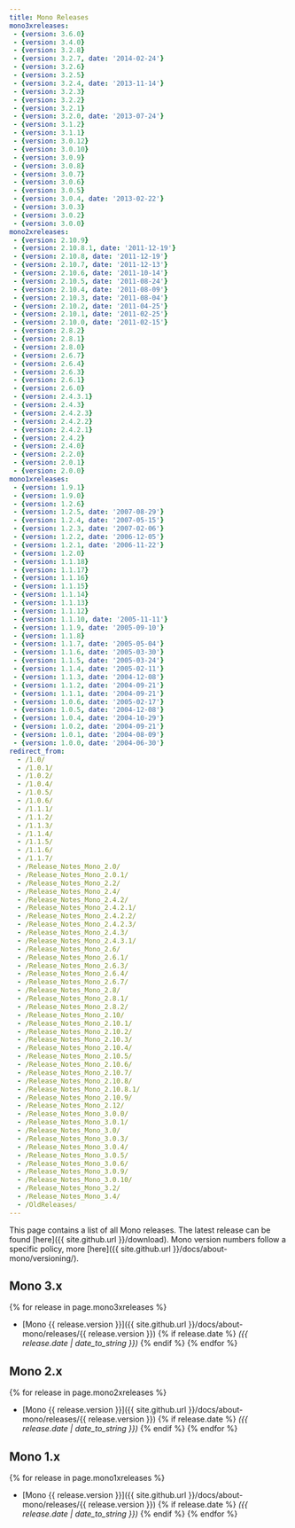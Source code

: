 ```yaml
---
title: Mono Releases
mono3xreleases:
 - {version: 3.6.0}
 - {version: 3.4.0}
 - {version: 3.2.8}
 - {version: 3.2.7, date: '2014-02-24'}
 - {version: 3.2.6}
 - {version: 3.2.5}
 - {version: 3.2.4, date: '2013-11-14'}
 - {version: 3.2.3}
 - {version: 3.2.2}
 - {version: 3.2.1}
 - {version: 3.2.0, date: '2013-07-24'}
 - {version: 3.1.2}
 - {version: 3.1.1}
 - {version: 3.0.12}
 - {version: 3.0.10}
 - {version: 3.0.9}
 - {version: 3.0.8}
 - {version: 3.0.7}
 - {version: 3.0.6}
 - {version: 3.0.5}
 - {version: 3.0.4, date: '2013-02-22'}
 - {version: 3.0.3}
 - {version: 3.0.2}
 - {version: 3.0.0}
mono2xreleases:
 - {version: 2.10.9}
 - {version: 2.10.8.1, date: '2011-12-19'}
 - {version: 2.10.8, date: '2011-12-19'}
 - {version: 2.10.7, date: '2011-12-13'}
 - {version: 2.10.6, date: '2011-10-14'}
 - {version: 2.10.5, date: '2011-08-24'}
 - {version: 2.10.4, date: '2011-08-09'}
 - {version: 2.10.3, date: '2011-08-04'}
 - {version: 2.10.2, date: '2011-04-25'}
 - {version: 2.10.1, date: '2011-02-25'}
 - {version: 2.10.0, date: '2011-02-15'}
 - {version: 2.8.2}
 - {version: 2.8.1}
 - {version: 2.8.0}
 - {version: 2.6.7}
 - {version: 2.6.4}
 - {version: 2.6.3}
 - {version: 2.6.1}
 - {version: 2.6.0}
 - {version: 2.4.3.1}
 - {version: 2.4.3}
 - {version: 2.4.2.3}
 - {version: 2.4.2.2}
 - {version: 2.4.2.1}
 - {version: 2.4.2}
 - {version: 2.4.0}
 - {version: 2.2.0}
 - {version: 2.0.1}
 - {version: 2.0.0}
mono1xreleases:
 - {version: 1.9.1}
 - {version: 1.9.0}
 - {version: 1.2.6}
 - {version: 1.2.5, date: '2007-08-29'}
 - {version: 1.2.4, date: '2007-05-15'}
 - {version: 1.2.3, date: '2007-02-06'}
 - {version: 1.2.2, date: '2006-12-05'}
 - {version: 1.2.1, date: '2006-11-22'}
 - {version: 1.2.0}
 - {version: 1.1.18}
 - {version: 1.1.17}
 - {version: 1.1.16}
 - {version: 1.1.15}
 - {version: 1.1.14}
 - {version: 1.1.13}
 - {version: 1.1.12}
 - {version: 1.1.10, date: '2005-11-11'}
 - {version: 1.1.9, date: '2005-09-10'}
 - {version: 1.1.8}
 - {version: 1.1.7, date: '2005-05-04'}
 - {version: 1.1.6, date: '2005-03-30'}
 - {version: 1.1.5, date: '2005-03-24'}
 - {version: 1.1.4, date: '2005-02-11'}
 - {version: 1.1.3, date: '2004-12-08'}
 - {version: 1.1.2, date: '2004-09-21'}
 - {version: 1.1.1, date: '2004-09-21'}
 - {version: 1.0.6, date: '2005-02-17'}
 - {version: 1.0.5, date: '2004-12-08'}
 - {version: 1.0.4, date: '2004-10-29'}
 - {version: 1.0.2, date: '2004-09-21'}
 - {version: 1.0.1, date: '2004-08-09'}
 - {version: 1.0.0, date: '2004-06-30'}
redirect_from:
  - /1.0/
  - /1.0.1/
  - /1.0.2/
  - /1.0.4/
  - /1.0.5/
  - /1.0.6/
  - /1.1.1/
  - /1.1.2/
  - /1.1.3/
  - /1.1.4/
  - /1.1.5/
  - /1.1.6/
  - /1.1.7/
  - /Release_Notes_Mono_2.0/
  - /Release_Notes_Mono_2.0.1/
  - /Release_Notes_Mono_2.2/
  - /Release_Notes_Mono_2.4/
  - /Release_Notes_Mono_2.4.2/
  - /Release_Notes_Mono_2.4.2.1/
  - /Release_Notes_Mono_2.4.2.2/
  - /Release_Notes_Mono_2.4.2.3/
  - /Release_Notes_Mono_2.4.3/
  - /Release_Notes_Mono_2.4.3.1/
  - /Release_Notes_Mono_2.6/
  - /Release_Notes_Mono_2.6.1/
  - /Release_Notes_Mono_2.6.3/
  - /Release_Notes_Mono_2.6.4/
  - /Release_Notes_Mono_2.6.7/
  - /Release_Notes_Mono_2.8/
  - /Release_Notes_Mono_2.8.1/
  - /Release_Notes_Mono_2.8.2/
  - /Release_Notes_Mono_2.10/
  - /Release_Notes_Mono_2.10.1/
  - /Release_Notes_Mono_2.10.2/
  - /Release_Notes_Mono_2.10.3/
  - /Release_Notes_Mono_2.10.4/
  - /Release_Notes_Mono_2.10.5/
  - /Release_Notes_Mono_2.10.6/
  - /Release_Notes_Mono_2.10.7/
  - /Release_Notes_Mono_2.10.8/
  - /Release_Notes_Mono_2.10.8.1/
  - /Release_Notes_Mono_2.10.9/
  - /Release_Notes_Mono_2.12/
  - /Release_Notes_Mono_3.0.0/
  - /Release_Notes_Mono_3.0.1/
  - /Release_Notes_Mono_3.0/
  - /Release_Notes_Mono_3.0.3/
  - /Release_Notes_Mono_3.0.4/
  - /Release_Notes_Mono_3.0.5/
  - /Release_Notes_Mono_3.0.6/
  - /Release_Notes_Mono_3.0.9/
  - /Release_Notes_Mono_3.0.10/
  - /Release_Notes_Mono_3.2/
  - /Release_Notes_Mono_3.4/
  - /OldReleases/
---
```


This page contains a list of all Mono releases. The latest release can be found [here]({{ site.github.url }}/download).
Mono version numbers follow a specific policy, more [here]({{ site.github.url }}/docs/about-mono/versioning/).

## Mono 3.x
{% for release in page.mono3xreleases %}
  - [Mono {{ release.version }}]({{ site.github.url }}/docs/about-mono/releases/{{ release.version }}) {% if release.date %} *({{ release.date | date_to_string }})* {% endif %}
{% endfor %}

## Mono 2.x
{% for release in page.mono2xreleases %}
  - [Mono {{ release.version }}]({{ site.github.url }}/docs/about-mono/releases/{{ release.version }}) {% if release.date %} *({{ release.date | date_to_string }})* {% endif %}
{% endfor %}

## Mono 1.x
{% for release in page.mono1xreleases %}
  - [Mono {{ release.version }}]({{ site.github.url }}/docs/about-mono/releases/{{ release.version }}) {% if release.date %} *({{ release.date | date_to_string }})* {% endif %}
{% endfor %}
